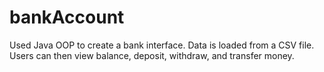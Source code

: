 # bankAccount
Used Java OOP to create a bank interface. Data is loaded from a CSV file. Users can then view balance, deposit, withdraw, and transfer money.
